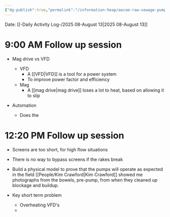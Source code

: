 ```yaml
---
{"dg-publish":true,"permalink":"/information-heap/aecom-raw-sewage-pump-analysis-session-13-aug-2025/","noteIcon":"","created":"2025-08-13T12:17:38.883-05:00"}
---
```


Date: [[-Daily Activity Log-/2025 08-August 13\|2025 08-August 13]]

# 9:00 AM Follow up session
- Mag drive vs VFD
	- VFD
		- A [[VFD\|VFD]] is a tool for a power system
		- To improve power factor and efficiency
	- Mag 
		- A [[mag drive\|mag drive]] loses a lot to heat, based on allowing it to slip

- Automation
	- Does the

# 12:20 PM Follow up session
- Screens are too short, for high flow situations
- There is no way to bypass screens if the rakes break
- Build a physical model to prove that the pumps will operate as expected in the field 
[[People/Kim Crawford\|Kim Crawford]] showed me photographs from the bowels, pre-pump, from when they cleaned up blockage and buildup.


- Key short term problem
	- Overheating VFD's
	- 